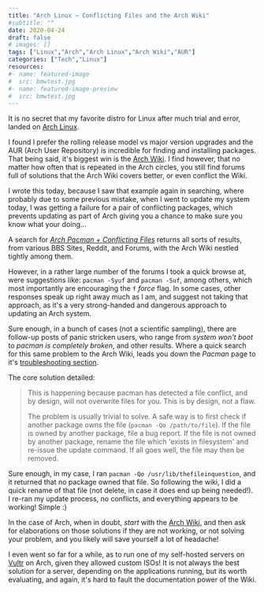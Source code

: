 ```yaml
---
title: "Arch Linux – Conflicting Files and the Arch Wiki"
#subtitle: ""
date: 2020-04-24
draft: false
# images: []
tags: ["Linux","Arch","Arch Linux","Arch Wiki","AUR"]
categories: ["Tech","Linux"]
resources:
#- name: featured-image
#  src: bmwtest.jpg
#- name: featured-image-preview
#  src: bmwtest.jpg
---
```


It is no secret that my favorite distro for Linux after much trial and error, landed on [Arch Linux](https://archlinux.org). 

I found I prefer the rolling release model vs major version upgrades and the AUR (Arch User Repository) is incredible for finding and installing packages. That being said, it's biggest win is the [Arch Wiki](https://wiki.archlinux.org/). I find however, that no matter how often that is repeated in the Arch circles, you still find forums full of solutions that the Arch Wiki covers better, or even conflict the Wiki.
<!--more-->
I wrote this today, because I saw that example again in searching, where probably due to some previous mistake, when I went to update my system today, I was getting a failure for a pair of conflicting packages, which prevents updating as part of Arch giving you a chance to make sure you know what your doing...

A search for [*Arch Pacman + Conflicting Files*](https://duckduckgo.com/?q=arch+pacman+%2B+conflicting+files) returns all sorts of results, from various BBS Sites, Reddit, and Forums, with the Arch Wiki nestled tightly among them.

However, in a rather large number of the forums I took a quick browse at, were suggestions like: `pacman -Syuf` and `pacman -Suf`, among others, which most importantly are encouraging the `f` *force* flag. In some cases, other responses speak up right away much as I am, and suggest not taking that approach, as it's a very strong-handed and dangerous approach to updating an Arch system.

Sure enough, in a bunch of cases (not a scientific sampling), there are follow-up posts of panic stricken users, who range from *system won't boot* to *pacman is completely broken*, and other results. Where a quick search for this same problem to the Arch Wiki, leads you down the *Pacman* page to it's [troubleshooting section](https://wiki.archlinux.org/index.php/Pacman#%22Failed_to_commit_transaction_(conflicting_files)%22_error).

The core solution detailed:

> This is happening because pacman has detected a file conflict, and by design, will not overwrite files for you. This is by design, not a flaw.
>
>The problem is usually trivial to solve. A safe way is to first check if another package owns the file (`pacman -Qo /path/to/file`). If the file is owned by another package, file a bug report. If the file is not owned by another package, rename the file which 'exists in filesystem' and re-issue the update command. If all goes well, the file may then be removed.

Sure enough, in my case, I ran `pacman -Qo /usr/lib/thefileinquestion`, and it returned that no package owned that file. So following the wiki, I did a quick rename of that file (not delete, in case it does end up being needed!). I re-ran my update process, no conflicts, and everything appears to be working! Simple :)

In the case of Arch, when in doubt, *start* with the [Arch Wiki](https://wiki.archlinux.org/), and then ask for elaborations on those solutions if they are not working, or not solving your problem, and you likely will save yourself a lot of headache!

I even went so far for a while, as to run one of my self-hosted servers on [Vultr](https://www.vultr.com/?ref=7975115) on Arch, given they allowed custom ISOs! It is not always the best solution for a server, depending on the applications running, but its worth evaluating, and again, it's hard to fault the documentation power of the Wiki.